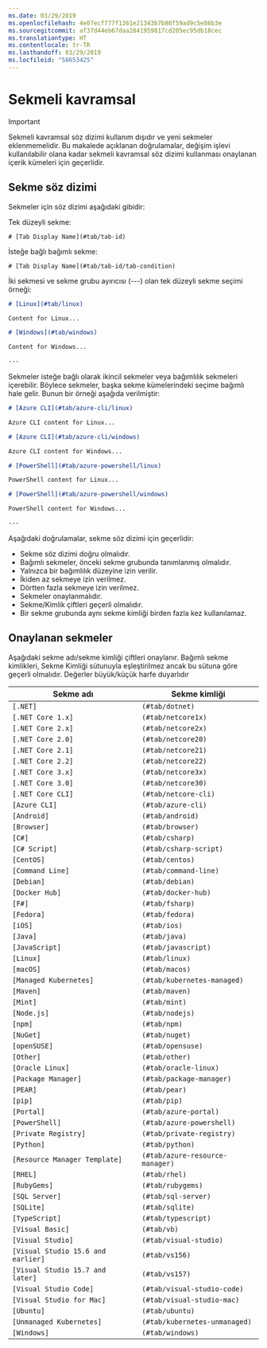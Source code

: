 ```yaml
---
ms.date: 03/29/2019
ms.openlocfilehash: 4e07ecf777f1361e21343b7b80f59ad9c5e86b3e
ms.sourcegitcommit: af37d44eb67daa2841959817cd205ec95db18cec
ms.translationtype: HT
ms.contentlocale: tr-TR
ms.lasthandoff: 03/29/2019
ms.locfileid: "58653425"
---
```

# <a name="tabbed-conceptual"></a>Sekmeli kavramsal

> [!IMPORTANT]
> Sekmeli kavramsal söz dizimi kullanım dışıdır ve yeni sekmeler eklenmemelidir. Bu makalede açıklanan doğrulamalar, değişim işlevi kullanılabilir olana kadar sekmeli kavramsal söz dizimi kullanması onaylanan içerik kümeleri için geçerlidir.

## <a name="tab-syntax"></a>Sekme söz dizimi

Sekmeler için söz dizimi aşağıdaki gibidir:

Tek düzeyli sekme:

`# [Tab Display Name](#tab/tab-id)`

İsteğe bağlı bağımlı sekme:

`# [Tab Display Name](#tab/tab-id/tab-condition)`

İki sekmesi ve sekme grubu ayırıcısı (---) olan tek düzeyli sekme seçimi örneği:

```markdown
# [Linux](#tab/linux)

Content for Linux...

# [Windows](#tab/windows)

Content for Windows...

---
```

Sekmeler isteğe bağlı olarak ikincil sekmeler veya bağımlılık sekmeleri içerebilir. Böylece sekmeler, başka sekme kümelerindeki seçime bağımlı hale gelir. Bunun bir örneği aşağıda verilmiştir:

```markdown
# [Azure CLI](#tab/azure-cli/linux)

Azure CLI content for Linux...

# [Azure CLI](#tab/azure-cli/windows)

Azure CLI content for Windows...

# [PowerShell](#tab/azure-powershell/linux)

PowerShell content for Linux...

# [PowerShell](#tab/azure-powershell/windows)

PowerShell content for Windows...

---
```

Aşağıdaki doğrulamalar, sekme söz dizimi için geçerlidir:

- Sekme söz dizimi doğru olmalıdır.
- Bağımlı sekmeler, önceki sekme grubunda tanımlanmış olmalıdır.
- Yalnızca bir bağımlılık düzeyine izin verilir.
- İkiden az sekmeye izin verilmez.
- Dörtten fazla sekmeye izin verilmez.
- Sekmeler onaylanmalıdır.
- Sekme/Kimlik çiftleri geçerli olmalıdır.
- Bir sekme grubunda aynı sekme kimliği birden fazla kez kullanılamaz.

## <a name="approved-tabs"></a>Onaylanan sekmeler

Aşağıdaki sekme adı/sekme kimliği çiftleri onaylanır. Bağımlı sekme kimlikleri, Sekme Kimliği sütunuyla eşleştirilmez ancak bu sütuna göre geçerli olmalıdır. Değerler büyük/küçük harfe duyarlıdır

|Sekme adı              |Sekme kimliği            |
|----------------------|------------------|
|`[.NET]`              |`(#tab/dotnet)`   |
|`[.NET Core 1.x]`     |`(#tab/netcore1x)`|
|`[.NET Core 2.x]`     |`(#tab/netcore2x)`|
|`[.NET Core 2.0]`     |`(#tab/netcore20)`|
|`[.NET Core 2.1]`     |`(#tab/netcore21)`|
|`[.NET Core 2.2]`     |`(#tab/netcore22)`|
|`[.NET Core 3.x]`     |`(#tab/netcore3x)`|
|`[.NET Core 3.0]`     |`(#tab/netcore30)`|
|`[.NET Core CLI]`     |`(#tab/netcore-cli)`|
|`[Azure CLI]`         |`(#tab/azure-cli)`|
|`[Android]`           |`(#tab/android)`  |
|`[Browser]`           |`(#tab/browser)`  |
|`[C#]`                |`(#tab/csharp)`   |
|`[C# Script]`         |`(#tab/csharp-script)`|
|`[CentOS]`            |`(#tab/centos)`|
|`[Command Line]`      |`(#tab/command-line)`|
|`[Debian]`            |`(#tab/debian)`|
|`[Docker Hub]`        |`(#tab/docker-hub)`|
|`[F#]`                |`(#tab/fsharp)`|
|`[Fedora]`            |`(#tab/fedora)`|
|`[iOS]`               |`(#tab/ios)`      |
|`[Java]`              |`(#tab/java)`|
|`[JavaScript]`        |`(#tab/javascript)`|
|`[Linux]`             |`(#tab/linux)`    |
|`[macOS]`             |`(#tab/macos)`    |
|`[Managed Kubernetes]`|`(#tab/kubernetes-managed)`|
|`[Maven]`             |`(#tab/maven)`|
|`[Mint]`              |`(#tab/mint)`|
|`[Node.js]`           |`(#tab/nodejs)`|
|`[npm]`               |`(#tab/npm)` |
|`[NuGet]`             |`(#tab/nuget)`|
|`[openSUSE]`          |`(#tab/opensuse)`|
|`[Other]`             |`(#tab/other)` |
|`[Oracle Linux]`      |`(#tab/oracle-linux)`|
|`[Package Manager]`   |`(#tab/package-manager)` |
|`[PEAR]`              |`(#tab/pear)`|
|`[pip]`               |`(#tab/pip)`|
|`[Portal]`            |`(#tab/azure-portal)`    |
|`[PowerShell]`        |`(#tab/azure-powershell)`|
|`[Private Registry]`  |`(#tab/private-registry)`|
|`[Python]`            |`(#tab/python)`|
|`[Resource Manager Template]`|`(#tab/azure-resource-manager)`|
|`[RHEL]`              |`(#tab/rhel)`|
|`[RubyGems]`          |`(#tab/rubygems)`|
|`[SQL Server]`        |`(#tab/sql-server)`|
|`[SQLite]`            |`(#tab/sqlite)`|
|`[TypeScript]`        |`(#tab/typescript)`|
|`[Visual Basic]`      |`(#tab/vb)` |
|`[Visual Studio]`     |`(#tab/visual-studio)`|
|`[Visual Studio 15.6 and earlier]`|`(#tab/vs156)`|
|`[Visual Studio 15.7 and later]`  |`(#tab/vs157)`|
|`[Visual Studio Code]`            |`(#tab/visual-studio-code)`|
|`[Visual Studio for Mac]`         |`(#tab/visual-studio-mac)`|
|`[Ubuntu]`                        |`(#tab/ubuntu)`|
|`[Unmanaged Kubernetes]`          |`(#tab/kubernetes-unmanaged)`|
|`[Windows]`   |`(#tab/windows)`   |